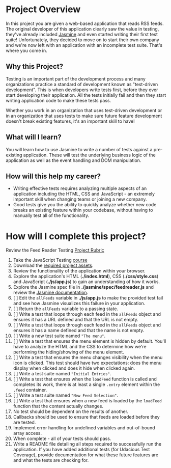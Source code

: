 # Project Overview

In this project you are given a web-based application that reads RSS feeds. The original developer of this application clearly saw the value in testing, they've already included [Jasmine](http://jasmine.github.io/) and even started writing their first test suite! Unfortunately, they decided to move on to start their own company and we're now left with an application with an incomplete test suite. That's where you come in.


## Why this Project?

Testing is an important part of the development process and many organizations practice a standard of development known as "test-driven development". This is when developers write tests first, before they ever start developing their application. All the tests initially fail and then they start writing application code to make these tests pass.

Whether you work in an organization that uses test-driven development or in an organization that uses tests to make sure future feature development doesn't break existing features, it's an important skill to have!


## What will I learn?

You will learn how to use Jasmine to write a number of tests against a pre-existing application. These will test the underlying business logic of the application as well as the event handling and DOM manipulation.


## How will this help my career?

* Writing effective tests requires analyzing multiple aspects of an application including the HTML, CSS and JavaScript - an extremely important skill when changing teams or joining a new company.
* Good tests give you the ability to quickly analyze whether new code breaks an existing feature within your codebase, without having to manually test all of the functionality.


# How will I complete this project?

Review the Feed Reader Testing [Project Rubric](https://review.udacity.com/#!/projects/3442558598/rubric)

1. Take the JavaScript Testing [course](https://www.udacity.com/course/ud549)
2. Download the [required project assets](http://github.com/udacity/frontend-nanodegree-feedreader).
3. Review the functionality of the application within your browser.
4. Explore the application's HTML (**./index.html**), CSS (**./css/style.css**) and JavaScript (**./js/app.js**) to gain an understanding of how it works.
5. Explore the Jasmine spec file in **./jasmine/spec/feedreader.js** and review the [Jasmine documentation](http://jasmine.github.io).
6. [ ] Edit the `allFeeds` variable in **./js/app.js** to make the provided test fail and see how Jasmine visualizes this failure in your application.
7. [ ] Return the `allFeeds` variable to a passing state.
8. [ ] Write a test that loops through each feed in the `allFeeds` object and ensures it has a URL defined and that the URL is not empty.
9. [ ] Write a test that loops through each feed in the `allFeeds` object and ensures it has a name defined and that the name is not empty.
10. [ ] Write a new test suite named `"The menu"`.
11. [ ] Write a test that ensures the menu element is hidden by default. You'll have to analyze the HTML and the CSS to determine how we're performing the hiding/showing of the menu element.
12. [ ] Write a test that ensures the menu changes visibility when the menu icon is clicked. This test should have two expectations: does the menu display when clicked and does it hide when clicked again.
13. [ ] Write a test suite named `"Initial Entries"`.
14. [ ] Write a test that ensures when the `loadFeed` function is called and completes its work, there is at least a single `.entry` element within the `.feed` container.
15. [ ] Write a test suite named `"New Feed Selection"`.
16. [ ] Write a test that ensures when a new feed is loaded by the `loadFeed` function that the content actually changes.
17. No test should be dependent on the results of another.
18. Callbacks should be used to ensure that feeds are loaded before they are tested.
19. Implement error handling for undefined variables and out-of-bound array access.
20. When complete - all of your tests should pass.
21. Write a README file detailing all steps required to successfully run the application. If you have added additional tests (for Udacious Test Coverage),  provide documentation for what these future features are and what the tests are checking for.
